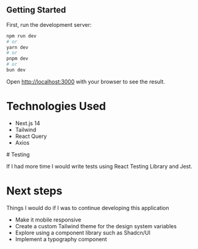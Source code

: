## Getting Started

First, run the development server:

```bash
npm run dev
# or
yarn dev
# or
pnpm dev
# or
bun dev
```

Open [http://localhost:3000](http://localhost:3000) with your browser to see the result.

# Technologies Used

- Next.js 14
- Tailwind
- React Query
- Axios

# Testing

If I had more time I would write tests using React Testing Library and Jest.

# Next steps

Things I would do if I was to continue developing this application

- Make it mobile responsive
- Create a custom Tailwind theme for the design system variables
- Explore using a component library such as Shadcn/UI
- Implement a typography component
